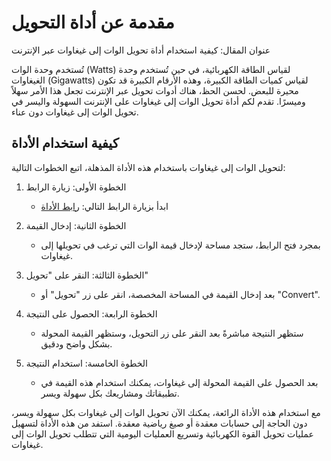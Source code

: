 مقدمة عن أداة التحويل
=====================

عنوان المقال: كيفية استخدام أداة تحويل الوات إلى غيغاوات عبر الإنترنت

تُستخدم وحدة الوات (Watts) لقياس الطاقة الكهربائية، في حين تُستخدم وحدة الغيغاوات (Gigawatts) لقياس كميات الطاقة الكبيرة، وهذه الأرقام الكبيرة قد تكون محيرة للبعض. لحسن الحظ، هناك أدوات تحويل عبر الإنترنت تجعل هذا الأمر سهلاً وميسرًا. تقدم لكم أداة تحويل الوات إلى غيغاوات على الإنترنت السهولة واليسر في تحويل الوات إلى غيغاوات دون عناء.

 كيفية استخدام الأداة 
----------------------

لتحويل الوات إلى غيغاوات باستخدام هذه الأداة المذهلة، اتبع الخطوات التالية:

1. الخطوة الأولى: زيارة الرابط
    
    
    - ابدأ بزيارة الرابط التالي: [رابط الأداة](https://www.onlinecalculatorsfree.com/ar/convert/watts-to-gigawatts.html)
2. الخطوة الثانية: إدخال القيمة
    
    
    - بمجرد فتح الرابط، ستجد مساحة لإدخال قيمة الوات التي ترغب في تحويلها إلى غيغاوات.
3. الخطوة الثالثة: النقر على "تحويل"
    
    
    - بعد إدخال القيمة في المساحة المخصصة، انقر على زر "تحويل" أو "Convert".
4. الخطوة الرابعة: الحصول على النتيجة
    
    
    - ستظهر النتيجة مباشرةً بعد النقر على زر التحويل، وستظهر القيمة المحولة بشكل واضح ودقيق.
5. الخطوة الخامسة: استخدام النتيجة
    
    
    - بعد الحصول على القيمة المحولة إلى غيغاوات، يمكنك استخدام هذه القيمة في تطبيقاتك ومشاريعك بكل سهولة ويسر.

مع استخدام هذه الأداة الرائعة، يمكنك الآن تحويل الوات إلى غيغاوات بكل سهولة ويسر، دون الحاجة إلى حسابات معقدة أو صيغ رياضية معقدة. استفد من هذه الأداة لتسهيل عمليات تحويل القوة الكهربائية وتسريع العمليات اليومية التي تتطلب تحويل الوات إلى غيغاوات.